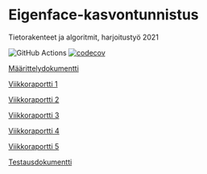 # Eigenface-kasvontunnistus
Tietorakenteet ja algoritmit, harjoitustyö 2021

![GitHub Actions](https://github.com/seirepo/Eigenface-kasvontunnistus/workflows/CI/badge.svg)
[![codecov](https://codecov.io/gh/seirepo/Eigenface-kasvontunnistus/branch/main/graph/badge.svg?token=FFWXC4DK9P)](https://codecov.io/gh/seirepo/Eigenface-kasvontunnistus)

[Määrittelydokumentti](dokumentaatio/maarittelydokumentti.md)

[Viikkoraportti 1](dokumentaatio/viikkoraportti-1.md)

[Viikkoraportti 2](dokumentaatio/viikkoraportti-2.md)

[Viikkoraportti 3](dokumentaatio/viikkoraportti-3.md)

[Viikkoraportti 4](dokumentaatio/viikkoraportti-4.md)

[Viikkoraportti 5](dokumentaatio/viikkoraportti-5.md)

[Testausdokumentti](dokumentaatio/testausdokumentti.md)
